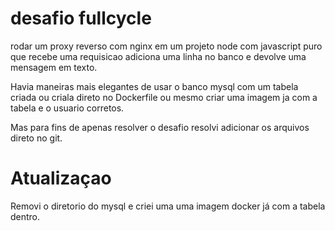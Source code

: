 # desafio fullcycle 

rodar um proxy reverso com nginx em um projeto node com javascript puro 
que recebe uma requisicao adiciona uma linha no banco e devolve uma mensagem em texto.

Havia maneiras mais elegantes de usar o banco mysql com um tabela criada ou criala direto no Dockerfile
ou mesmo criar uma imagem ja com a tabela e o usuario corretos.

Mas para fins de apenas resolver o desafio resolvi adicionar os arquivos direto no git. 

# Atualizaçao

Removi o diretorio do mysql e criei uma uma imagem docker já com a tabela dentro.